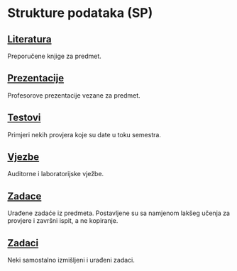 Strukture podataka (SP)
=======================

## [Literatura](./Literatura)
Preporučene knjige za predmet.

## [Prezentacije](./Prezentacije)
Profesorove prezentacije vezane za predmet.

## [Testovi](./Testovi)
Primjeri nekih provjera koje su date u toku semestra.

## [Vjezbe](./Vjezbe)
Auditorne i laboratorijske vježbe.

## [Zadace](./Zadace)
Urađene zadaće iz predmeta. Postavljene su sa namjenom lakšeg učenja za provjere i završni ispit, a ne kopiranje. 

## [Zadaci](./Zadaci)
Neki samostalno izmišljeni i urađeni zadaci.
